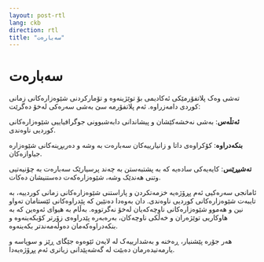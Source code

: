 ```yaml
---
layout: post-rtl
lang: ckb
direction: rtl
title: "سەبارەت"
---
```


# سەبارەت

تەشی وەک پلاتفۆرمێکی ئەکادیمی بۆ توێژینەوە و تۆمارکردنی شێوەزارەکانی زمانی کوردی دامەزراوە. ئەم پلاتفۆرمە سێ بەشی سەرەکی لەخۆ دەگرێت:

**ئەتڵەس**: بەشی نەخشەکێشان و پیشاندانی دابەشبوونی جوگرافیاییی شێوەزارەکانی کوردیی ناوەندی.

**بنکەدراوە**: کۆکراوەی داتا و زانیارییەکان سەبارەت بە وشە و دەربڕینەکانی شێوەزارە جیاوازەکان.

**تەشیڕێس**: کایەیەکی سادەیە کە بە پشتبەستن بە چەند پرسیارێک سەبارەت بە چۆنیەتیی وتنی هەندێک وشە، شێوەزارەکەت دەستنیشان دەکات.

ئامانجی سەرەکیی ئەم پڕۆژەیە خزمەتکردن و پاراستنی شێوەزارەکانی زمانی کوردییە، بە تایبەت شێوەزارەکانی کوردیی ناوەندی. دان بەوەدا دەنێین کە پێدراوەکانی ئێستامان تەواو نین و هەموو شێوەزارەکانی ناوچەکەیان لەخۆ نەگرتووە. بەڵام بە هیوای ئەوەین کە بە هاوکاریی توێژەران و خەڵکی ناوچەکان، بەرەبەرە پێدراوەی زۆرتر کۆبکەینەوە و بنکەدراوەکەمان دەوڵەمەندتر بکەینەوە.

هەر جۆرە پێشنیار، ڕەخنە و بەشدارییەک لە لایەن ئێوەوە جێگای ڕێز و سوپاسە و یارمەتیدەرمان دەبێت لە گەشەپێدانی زیاتری ئەم پڕۆژەیەدا.
